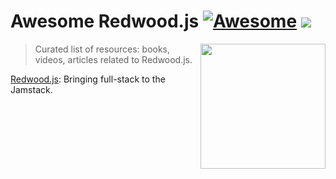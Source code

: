 # Awesome Redwood.js [![Awesome](https://awesome.re/badge.svg)](https://awesome.re) ![](https://img.shields.io/badge/beveloper-approved-brightgreen.svg)

[<img src="https://avatars2.githubusercontent.com/u/45050444?v=4" width="200" align="right" width="250">](https://github.com/redwoodjs/redwood/)

> Curated list of resources: books, videos, articles related to Redwood.js.

[Redwood.js](https://github.com/redwoodjs/redwood/): Bringing full-stack to the Jamstack.

